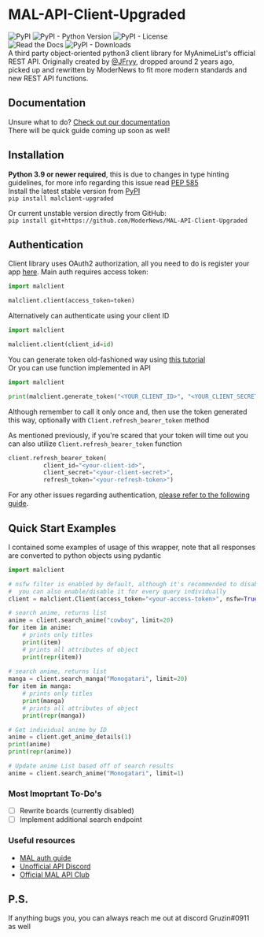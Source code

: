 # MAL-API-Client-Upgraded

![PyPI](https://img.shields.io/pypi/v/malclient-upgraded?logo=myanimelist&style=for-the-badge)
![PyPI - Python Version](https://img.shields.io/pypi/pyversions/malclient-upgraded?logo=python&logoColor=%23ffd43b&style=for-the-badge)
![PyPI - License](https://img.shields.io/pypi/l/malclient-upgraded?style=for-the-badge&color=3EB049) </br>
![Read the Docs](https://img.shields.io/readthedocs/mal-api-client-upgraded?style=for-the-badge&color=3EB049)
![PyPI - Downloads](https://img.shields.io/pypi/dm/malclient-upgraded?style=for-the-badge&color=3EB049) </br>
A third party object-oriented python3 client library for MyAnimeList's official REST API.
Originally created by [@JFryy](https://github.com/JFryy/MAL-API-Client), dropped around 2 years ago, picked up and rewritten by ModerNews to fit more modern standards and new REST API functions.

## Documentation
Unsure what to do? [Check out our documentation](https://mal-api-client-upgraded.readthedocs.io) </br>
There will be quick guide coming up soon as well!

## Installation
**Python 3.9 or newer required**, this is due to changes in type hinting guidelines, for more info regarding this issue read [PEP 585](https://peps.python.org/pep-0585/)  
Install the latest stable version from [PyPI](https://pypi.org/project/malclient-upgraded/)  
`pip install malclient-upgraded`  

Or current unstable version directly from GitHub:  
`pip install git+https://github.com/ModerNews/MAL-API-Client-Upgraded`


## Authentication
Client library uses OAuth2 authorization, all you need to do is register your app [here](https://myanimelist.net/apiconfig).
Main auth requires access token:

```python
import malclient

malclient.client(access_token=token)
```

Alternatively can authenticate using your client ID

```python
import malclient

malclient.client(client_id=id)
```

You can generate token old-fashioned way using [this tutorial](https://myanimelist.net/blog.php?eid=835707)  
Or you can use function implemented in API

```python
import malclient

print(malclient.generate_token("<YOUR_CLIENT_ID>", "<YOUR_CLIENT_SECRET>"))
```

Although remember to call it only once and, then use the token generated this way, optionally with `Client.refresh_bearer_token` method  

As mentioned previously, if you're scared that your token will time out you can also utilize `Client.refresh_bearer_token` function

```python
client.refresh_bearer_token(
          client_id="<your-client-id>",
          client_secret="<your-client-secret>",
          refresh_token="<your-refresh-token>")
```

For any other issues regarding authentication, [please refer to the following guide](https://myanimelist.net/blog.php?eid=835707).

## Quick Start Examples
I contained some examples of usage of this wrapper, note that all responses are converted to python objects using pydantic

```python
import malclient

# nsfw filter is enabled by default, although it's recommended to disable it if your results are missing titles, 
#  you can also enable/disable it for every query individually 
client = malclient.Client(access_token="<your-access-token>", nsfw=True)

# search anime, returns list
anime = client.search_anime("cowboy", limit=20)
for item in anime:
    # prints only titles
    print(item)
    # prints all attributes of object
    print(repr(item))
    
# search anime, returns list
manga = client.search_manga("Monogatari", limit=20)
for item in manga:
    # prints only titles
    print(manga)
    # prints all attributes of object
    print(repr(manga))

# Get individual anime by ID
anime = client.get_anime_details(1)
print(anime)
print(repr(anime))

# Update anime List based off of search results
anime = client.search_anime("Monogatari", limit=1)
```

### Most Imoprtant To-Do's
- [ ] Rewrite boards (currently disabled)
- [ ] Implement additional search endpoint

### Useful resources
- [MAL auth guide](https://myanimelist.net/blog.php?eid=835707)
- [Unofficial API Discord](https://discord.gg/XqzqDkzuFx)
- [Official MAL API Club](https://myanimelist.net/clubs.php?cid=13727)

## P.S. 
If anything bugs you, you can always reach me out at discord Gruzin#0911 as well
